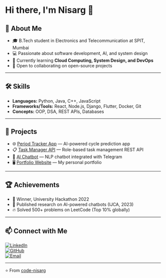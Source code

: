 # Hi there, I'm Nisarg 👋

## 🚀 About Me
- 🎓 B.Tech student in Electronics and Telecommunication at SPIT, Mumbai  
- 💻 Passionate about software development, AI, and system design  
- 🌱 Currently learning **Cloud Computing, System Design, and DevOps**  
- 🤝 Open to collaborating on open-source projects  

---

## 🛠️ Skills
- **Languages:** Python, Java, C++, JavaScript  
- **Frameworks/Tools:** React, Node.js, Django, Flutter, Docker, Git  
- **Concepts:** OOP, DSA, REST APIs, Databases  

---

## 📂 Projects
- 🌐 [Period Tracker App](https://v0-periods.vercel.app/) — AI-powered cycle prediction app  
- 📋 [Task Manager API](https://github.com/code-nisarg) — Role-based task management REST API  
- 🤖 [AI Chatbot](https://github.com/code-nisarg) — NLP chatbot integrated with Telegram  
- 🖥️ [Portfolio Website](https://code-nisarg.vercel.app/) — My personal portfolio  

---

## 🏆 Achievements
- 🥇 Winner, University Hackathon 2022  
- 📑 Published research on AI-powered chatbots (IJCA, 2023)  
- 🔥 Solved 500+ problems on LeetCode (Top 10% globally)  

---

## 📫 Connect with Me
[![LinkedIn](https://img.shields.io/badge/LinkedIn-blue?logo=linkedin&logoColor=white)](https://www.linkedin.com/in/nisarg-anand)  
[![GitHub](https://img.shields.io/badge/GitHub-black?logo=github&logoColor=white)](https://github.com/code-nisarg)  
[![Email](https://img.shields.io/badge/Email-red?logo=gmail&logoColor=white)](mailto:anandnisarg04@gmail.com)  

---

⭐️ From [code-nisarg](https://github.com/code-nisarg)
